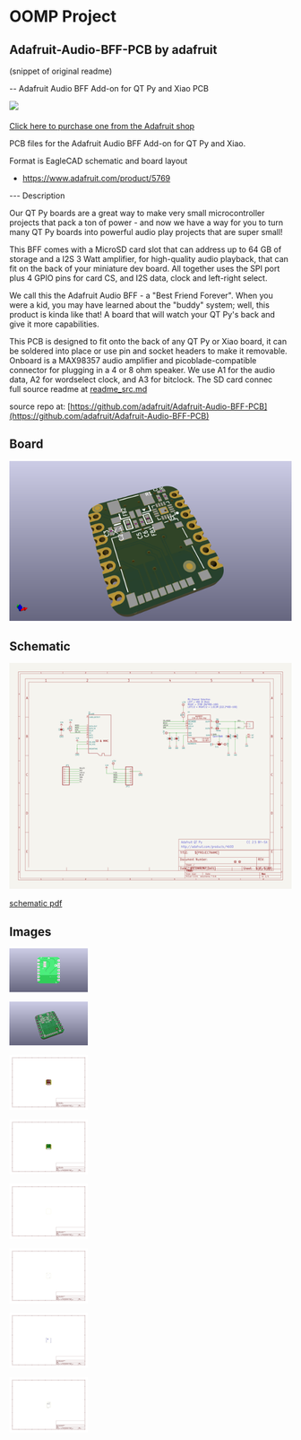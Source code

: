 # OOMP Project  
## Adafruit-Audio-BFF-PCB  by adafruit  
  
(snippet of original readme)  
  
-- Adafruit Audio BFF Add-on for QT Py and Xiao PCB  
  
<a href="http://www.adafruit.com/products/5769"><img src="assets/5769.jpg?raw=true" width="500px"><br/>  
Click here to purchase one from the Adafruit shop</a>  
  
PCB files for the Adafruit Audio BFF Add-on for QT Py and Xiao.   
  
Format is EagleCAD schematic and board layout  
* https://www.adafruit.com/product/5769  
  
--- Description  
  
Our QT Py boards are a great way to make very small microcontroller projects that pack a ton of power - and now we have a way for you to turn many QT Py boards into powerful audio play projects that are super small!  
  
This BFF comes with a MicroSD card slot that can address up to 64 GB of storage and a I2S 3 Watt amplifier, for high-quality audio playback, that can fit on the back of your miniature dev board. All together uses the SPI port plus 4 GPIO pins for card CS, and I2S data, clock and left-right select.  
  
We call this the Adafruit Audio BFF - a "Best Friend Forever". When you were a kid, you may have learned about the "buddy" system; well, this product is kinda like that! A board that will watch your QT Py's back and give it more capabilities.  
  
This PCB is designed to fit onto the back of any QT Py or Xiao board, it can be soldered into place or use pin and socket headers to make it removable. Onboard is a MAX98357 audio amplifier and picoblade-compatible connector for plugging in a 4 or 8 ohm speaker. We use A1 for the audio data, A2 for wordselect clock, and A3 for bitclock. The SD card connec  
  full source readme at [readme_src.md](readme_src.md)  
  
source repo at: [https://github.com/adafruit/Adafruit-Audio-BFF-PCB](https://github.com/adafruit/Adafruit-Audio-BFF-PCB)  
## Board  
  
[![working_3d.png](working_3d_600.png)](working_3d.png)  
## Schematic  
  
[![working_schematic.png](working_schematic_600.png)](working_schematic.png)  
  
[schematic pdf](working_schematic.pdf)  
## Images  
  
[![working_3D_bottom.png](working_3D_bottom_140.png)](working_3D_bottom.png)  
  
[![working_3D_top.png](working_3D_top_140.png)](working_3D_top.png)  
  
[![working_assembly_page_01.png](working_assembly_page_01_140.png)](working_assembly_page_01.png)  
  
[![working_assembly_page_02.png](working_assembly_page_02_140.png)](working_assembly_page_02.png)  
  
[![working_assembly_page_03.png](working_assembly_page_03_140.png)](working_assembly_page_03.png)  
  
[![working_assembly_page_04.png](working_assembly_page_04_140.png)](working_assembly_page_04.png)  
  
[![working_assembly_page_05.png](working_assembly_page_05_140.png)](working_assembly_page_05.png)  
  
[![working_assembly_page_06.png](working_assembly_page_06_140.png)](working_assembly_page_06.png)  

